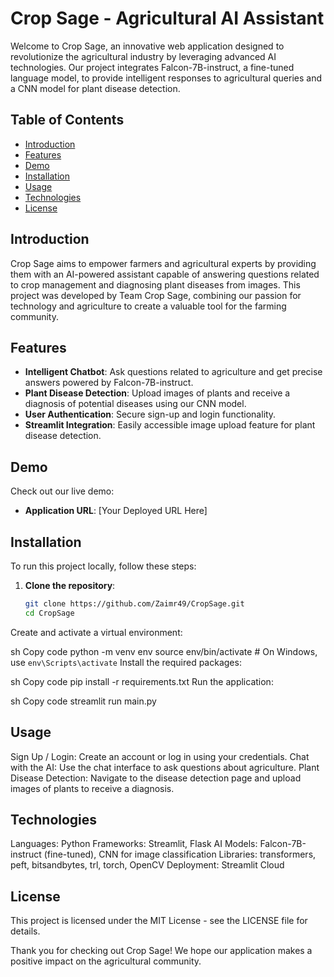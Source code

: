 # Crop Sage - Agricultural AI Assistant

Welcome to Crop Sage, an innovative web application designed to revolutionize the agricultural industry by leveraging advanced AI technologies. Our project integrates Falcon-7B-instruct, a fine-tuned language model, to provide intelligent responses to agricultural queries and a CNN model for plant disease detection.

## Table of Contents

- [Introduction](#introduction)
- [Features](#features)
- [Demo](#demo)
- [Installation](#installation)
- [Usage](#usage)
- [Technologies](#technologies)
- [License](#license)

## Introduction

Crop Sage aims to empower farmers and agricultural experts by providing them with an AI-powered assistant capable of answering questions related to crop management and diagnosing plant diseases from images. This project was developed by Team Crop Sage, combining our passion for technology and agriculture to create a valuable tool for the farming community.

## Features

- **Intelligent Chatbot**: Ask questions related to agriculture and get precise answers powered by Falcon-7B-instruct.
- **Plant Disease Detection**: Upload images of plants and receive a diagnosis of potential diseases using our CNN model.
- **User Authentication**: Secure sign-up and login functionality.
- **Streamlit Integration**: Easily accessible image upload feature for plant disease detection.

## Demo

Check out our live demo:

- **Application URL**: [Your Deployed URL Here]

## Installation

To run this project locally, follow these steps:

1. **Clone the repository**:
   ```sh
   git clone https://github.com/Zaimr49/CropSage.git
   cd CropSage
Create and activate a virtual environment:

sh
Copy code
python -m venv env
source env/bin/activate  # On Windows, use `env\Scripts\activate`
Install the required packages:

sh
Copy code
pip install -r requirements.txt
Run the application:

sh
Copy code
streamlit run main.py

## Usage

Sign Up / Login: Create an account or log in using your credentials.
Chat with the AI: Use the chat interface to ask questions about agriculture.
Plant Disease Detection: Navigate to the disease detection page and upload images of plants to receive a diagnosis.

## Technologies

Languages: Python
Frameworks: Streamlit, Flask
AI Models: Falcon-7B-instruct (fine-tuned), CNN for image classification
Libraries: transformers, peft, bitsandbytes, trl, torch, OpenCV
Deployment: Streamlit Cloud

## License
This project is licensed under the MIT License - see the LICENSE file for details.

Thank you for checking out Crop Sage! We hope our application makes a positive impact on the agricultural community.
